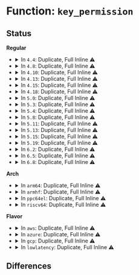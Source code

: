 # Function: <code>key_permission</code>

## Status
<b>Regular</b>
<ul>
<li>
<details>
<summary>In <code>4.4</code>: Duplicate, Full Inline ⚠️</summary>

**Collision:** Static Duplication

**Inline:** Full

**Transformation:** False

**Instances:**

```
In security/keys/key.c (ffffffff8132f9bb)
Location: security/keys/internal.h:179
Inline: True
Inline callers:
  - security/keys/key.c:key_update
  - security/keys/key.c:key_create_or_update
  - security/keys/key.c:key_create_or_update
```
```
In security/keys/keyring.c (ffffffff81331919)
Location: security/keys/internal.h:179
Inline: True
Inline callers:
  - security/keys/keyring.c:find_keyring_by_name
```
```
In security/keys/keyctl.c (ffffffff8133277f)
Location: security/keys/internal.h:179
Inline: True
Inline callers:
  - security/keys/keyctl.c:keyctl_keyring_search
  - security/keys/keyctl.c:keyctl_read_key
```
</details>
</li>
<li>
<details>
<summary>In <code>4.8</code>: Duplicate, Full Inline ⚠️</summary>

**Collision:** Static Duplication

**Inline:** Full

**Transformation:** False

**Instances:**

```
In security/keys/key.c (ffffffff8136470b)
Location: security/keys/internal.h:180
Inline: True
Inline callers:
  - security/keys/key.c:key_update
  - security/keys/key.c:key_create_or_update
  - security/keys/key.c:key_create_or_update
```
```
In security/keys/keyring.c (ffffffff813666c0)
Location: security/keys/internal.h:180
Inline: True
Inline callers:
  - security/keys/keyring.c:find_keyring_by_name
```
```
In security/keys/keyctl.c (ffffffff81367706)
Location: security/keys/internal.h:180
Inline: True
Inline callers:
  - security/keys/keyctl.c:keyctl_read_key
  - security/keys/keyctl.c:keyctl_keyring_search
```
</details>
</li>
<li>
<details>
<summary>In <code>4.10</code>: Duplicate, Full Inline ⚠️</summary>

**Collision:** Static Duplication

**Inline:** Full

**Transformation:** False

**Instances:**

```
In security/keys/key.c (ffffffff8137af2b)
Location: security/keys/internal.h:180
Inline: True
Inline callers:
  - security/keys/key.c:key_update
  - security/keys/key.c:key_create_or_update
  - security/keys/key.c:key_create_or_update
```
```
In security/keys/keyring.c (ffffffff8137cee0)
Location: security/keys/internal.h:180
Inline: True
Inline callers:
  - security/keys/keyring.c:find_keyring_by_name
```
```
In security/keys/keyctl.c (ffffffff8137df26)
Location: security/keys/internal.h:180
Inline: True
Inline callers:
  - security/keys/keyctl.c:keyctl_read_key
  - security/keys/keyctl.c:keyctl_keyring_search
```
</details>
</li>
<li>
<details>
<summary>In <code>4.13</code>: Duplicate, Full Inline ⚠️</summary>

**Collision:** Static Duplication

**Inline:** Full

**Transformation:** False

**Instances:**

```
In security/keys/key.c (ffffffff8138eb06)
Location: security/keys/internal.h:186
Inline: True
Inline callers:
  - security/keys/key.c:key_update
  - security/keys/key.c:key_create_or_update
  - security/keys/key.c:key_create_or_update
```
```
In security/keys/keyring.c (ffffffff81390c29)
Location: security/keys/internal.h:186
Inline: True
Inline callers:
  - security/keys/keyring.c:find_keyring_by_name
```
```
In security/keys/keyctl.c (ffffffff81391cfa)
Location: security/keys/internal.h:186
Inline: True
Inline callers:
  - security/keys/keyctl.c:keyctl_read_key
  - security/keys/keyctl.c:keyctl_keyring_search
```
</details>
</li>
<li>
<details>
<summary>In <code>4.15</code>: Duplicate, Full Inline ⚠️</summary>

**Collision:** Static Duplication

**Inline:** Full

**Transformation:** False

**Instances:**

```
In security/keys/key.c (ffffffff813b3fb6)
Location: security/keys/internal.h:186
Inline: True
Inline callers:
  - security/keys/key.c:key_update
  - security/keys/key.c:key_create_or_update
  - security/keys/key.c:key_create_or_update
```
```
In security/keys/keyring.c (ffffffff813b6263)
Location: security/keys/internal.h:186
Inline: True
Inline callers:
  - security/keys/keyring.c:find_keyring_by_name
```
```
In security/keys/keyctl.c (ffffffff813b735a)
Location: security/keys/internal.h:186
Inline: True
Inline callers:
  - security/keys/keyctl.c:keyctl_read_key
  - security/keys/keyctl.c:keyctl_keyring_search
```
```
In security/keys/request_key.c (ffffffff813b9a02)
Location: security/keys/internal.h:186
Inline: True
Inline callers:
  - security/keys/request_key.c:request_key_and_link
```
</details>
</li>
<li>
<details>
<summary>In <code>4.18</code>: Duplicate, Full Inline ⚠️</summary>

**Collision:** Static Duplication

**Inline:** Full

**Transformation:** False

**Instances:**

```
In security/keys/key.c (ffffffff813e46a3)
Location: security/keys/internal.h:186
Inline: True
Inline callers:
  - security/keys/key.c:key_update
  - security/keys/key.c:key_create_or_update
  - security/keys/key.c:key_create_or_update
```
```
In security/keys/keyring.c (ffffffff813e69fe)
Location: security/keys/internal.h:186
Inline: True
Inline callers:
  - security/keys/keyring.c:find_keyring_by_name
```
```
In security/keys/keyctl.c (ffffffff813e7f51)
Location: security/keys/internal.h:186
Inline: True
Inline callers:
  - security/keys/keyctl.c:keyctl_read_key
  - security/keys/keyctl.c:keyctl_keyring_search
```
```
In security/keys/request_key.c (ffffffff813ea7b0)
Location: security/keys/internal.h:186
Inline: True
Inline callers:
  - security/keys/request_key.c:request_key_and_link
```
</details>
</li>
<li>
<details>
<summary>In <code>5.0</code>: Duplicate, Full Inline ⚠️</summary>

**Collision:** Static Duplication

**Inline:** Full

**Transformation:** False

**Instances:**

```
In security/keys/key.c (ffffffff813fee93)
Location: security/keys/internal.h:184
Inline: True
Inline callers:
  - security/keys/key.c:key_update
  - security/keys/key.c:key_create_or_update
  - security/keys/key.c:key_create_or_update
```
```
In security/keys/keyring.c (ffffffff814011fe)
Location: security/keys/internal.h:184
Inline: True
Inline callers:
  - security/keys/keyring.c:find_keyring_by_name
```
```
In security/keys/keyctl.c (ffffffff81402751)
Location: security/keys/internal.h:184
Inline: True
Inline callers:
  - security/keys/keyctl.c:keyctl_read_key
  - security/keys/keyctl.c:keyctl_keyring_search
```
```
In security/keys/request_key.c (ffffffff814051cc)
Location: security/keys/internal.h:184
Inline: True
Inline callers:
  - security/keys/request_key.c:request_key_and_link
```
</details>
</li>
<li>
<details>
<summary>In <code>5.3</code>: Duplicate, Full Inline ⚠️</summary>

**Collision:** Static Duplication

**Inline:** Full

**Transformation:** False

**Instances:**

```
In security/keys/key.c (ffffffff8142b063)
Location: security/keys/internal.h:187
Inline: True
Inline callers:
  - security/keys/key.c:key_update
  - security/keys/key.c:key_create_or_update
  - security/keys/key.c:key_create_or_update
```
```
In security/keys/keyring.c (ffffffff8142da1a)
Location: security/keys/internal.h:187
Inline: True
Inline callers:
  - security/keys/keyring.c:find_keyring_by_name
```
```
In security/keys/keyctl.c (ffffffff8142f3a1)
Location: security/keys/internal.h:187
Inline: True
Inline callers:
  - security/keys/keyctl.c:keyctl_read_key
  - security/keys/keyctl.c:keyctl_keyring_search
```
```
In security/keys/request_key.c (ffffffff81432211)
Location: security/keys/internal.h:187
Inline: True
Inline callers:
  - security/keys/request_key.c:construct_key_and_link
```
</details>
</li>
<li>
<details>
<summary>In <code>5.4</code>: Duplicate, Full Inline ⚠️</summary>

**Collision:** Static Duplication

**Inline:** Full

**Transformation:** False

**Instances:**

```
In security/keys/key.c (ffffffff81444db3)
Location: security/keys/internal.h:187
Inline: True
Inline callers:
  - security/keys/key.c:key_update
  - security/keys/key.c:key_create_or_update
  - security/keys/key.c:key_create_or_update
```
```
In security/keys/keyring.c (ffffffff8144776a)
Location: security/keys/internal.h:187
Inline: True
Inline callers:
  - security/keys/keyring.c:find_keyring_by_name
```
```
In security/keys/keyctl.c (ffffffff81449101)
Location: security/keys/internal.h:187
Inline: True
Inline callers:
  - security/keys/keyctl.c:keyctl_read_key
  - security/keys/keyctl.c:keyctl_keyring_search
```
```
In security/keys/request_key.c (ffffffff8144bf71)
Location: security/keys/internal.h:187
Inline: True
Inline callers:
  - security/keys/request_key.c:construct_key_and_link
```
</details>
</li>
<li>
<details>
<summary>In <code>5.8</code>: Duplicate, Full Inline ⚠️</summary>

**Collision:** Static Duplication

**Inline:** Full

**Transformation:** False

**Instances:**

```
In security/keys/key.c (ffffffff81496743)
Location: security/keys/internal.h:207
Inline: True
Inline callers:
  - security/keys/key.c:key_update
  - security/keys/key.c:key_create_or_update
  - security/keys/key.c:key_create_or_update
```
```
In security/keys/keyring.c (ffffffff81498f3d)
Location: security/keys/internal.h:207
Inline: True
Inline callers:
  - security/keys/keyring.c:find_keyring_by_name
```
```
In security/keys/keyctl.c (ffffffff8149a7dc)
Location: security/keys/internal.h:207
Inline: True
Inline callers:
  - security/keys/keyctl.c:keyctl_read_key
  - security/keys/keyctl.c:keyctl_keyring_search
```
```
In security/keys/request_key.c (ffffffff8149de6d)
Location: security/keys/internal.h:207
Inline: True
Inline callers:
  - security/keys/request_key.c:construct_get_dest_keyring
```
</details>
</li>
<li>
<details>
<summary>In <code>5.11</code>: Duplicate, Full Inline ⚠️</summary>

**Collision:** Static Duplication

**Inline:** Full

**Transformation:** False

**Instances:**

```
In security/keys/key.c (ffffffff814b41b3)
Location: security/keys/internal.h:207
Inline: True
Inline callers:
  - security/keys/key.c:key_update
  - security/keys/key.c:key_create_or_update
  - security/keys/key.c:key_create_or_update
```
```
In security/keys/keyring.c (ffffffff814b69bd)
Location: security/keys/internal.h:207
Inline: True
Inline callers:
  - security/keys/keyring.c:find_keyring_by_name
```
```
In security/keys/keyctl.c (ffffffff814b840c)
Location: security/keys/internal.h:207
Inline: True
Inline callers:
  - security/keys/keyctl.c:keyctl_read_key
  - security/keys/keyctl.c:keyctl_keyring_search
```
```
In security/keys/request_key.c (ffffffff814bb94d)
Location: security/keys/internal.h:207
Inline: True
Inline callers:
  - security/keys/request_key.c:construct_get_dest_keyring
```
</details>
</li>
<li>
<details>
<summary>In <code>5.13</code>: Duplicate, Full Inline ⚠️</summary>

**Collision:** Static Duplication

**Inline:** Full

**Transformation:** False

**Instances:**

```
In security/keys/key.c (ffffffff814b9fe3)
Location: security/keys/internal.h:207
Inline: True
Inline callers:
  - security/keys/key.c:key_update
  - security/keys/key.c:key_create_or_update
  - security/keys/key.c:key_create_or_update
```
```
In security/keys/keyring.c (ffffffff814bc805)
Location: security/keys/internal.h:207
Inline: True
Inline callers:
  - security/keys/keyring.c:find_keyring_by_name
```
```
In security/keys/keyctl.c (ffffffff814be27c)
Location: security/keys/internal.h:207
Inline: True
Inline callers:
  - security/keys/keyctl.c:keyctl_read_key
  - security/keys/keyctl.c:keyctl_keyring_search
```
```
In security/keys/request_key.c (ffffffff814c1815)
Location: security/keys/internal.h:207
Inline: True
Inline callers:
  - security/keys/request_key.c:construct_get_dest_keyring
```
</details>
</li>
<li>
<details>
<summary>In <code>5.15</code>: Duplicate, Full Inline ⚠️</summary>

**Collision:** Static Duplication

**Inline:** Full

**Transformation:** False

**Instances:**

```
In security/keys/key.c (ffffffff81512813)
Location: security/keys/internal.h:207
Inline: True
Inline callers:
  - security/keys/key.c:key_update
  - security/keys/key.c:key_create_or_update
  - security/keys/key.c:key_create_or_update
```
```
In security/keys/keyring.c (ffffffff81515225)
Location: security/keys/internal.h:207
Inline: True
Inline callers:
  - security/keys/keyring.c:find_keyring_by_name
```
```
In security/keys/keyctl.c (ffffffff81516c9c)
Location: security/keys/internal.h:207
Inline: True
Inline callers:
  - security/keys/keyctl.c:keyctl_read_key
  - security/keys/keyctl.c:keyctl_keyring_search
```
```
In security/keys/request_key.c (ffffffff8151a285)
Location: security/keys/internal.h:207
Inline: True
Inline callers:
  - security/keys/request_key.c:construct_get_dest_keyring
```
</details>
</li>
<li>
<details>
<summary>In <code>5.19</code>: Duplicate, Full Inline ⚠️</summary>

**Collision:** Static Duplication

**Inline:** Full

**Transformation:** False

**Instances:**

```
In security/keys/key.c (ffffffff815a4d1a)
Location: security/keys/internal.h:207
Inline: True
Inline callers:
  - security/keys/key.c:key_update
  - security/keys/key.c:key_create_or_update
  - security/keys/key.c:key_create_or_update
```
```
In security/keys/keyring.c (ffffffff815a79c2)
Location: security/keys/internal.h:207
Inline: True
Inline callers:
  - security/keys/keyring.c:find_keyring_by_name
```
```
In security/keys/keyctl.c (ffffffff815a95cb)
Location: security/keys/internal.h:207
Inline: True
Inline callers:
  - security/keys/keyctl.c:keyctl_read_key
  - security/keys/keyctl.c:keyctl_keyring_search
```
```
In security/keys/request_key.c (ffffffff815ad00d)
Location: security/keys/internal.h:207
Inline: True
Inline callers:
  - security/keys/request_key.c:construct_get_dest_keyring
```
</details>
</li>
<li>
<details>
<summary>In <code>6.2</code>: Duplicate, Full Inline ⚠️</summary>

**Collision:** Static Duplication

**Inline:** Full

**Transformation:** False

**Instances:**

```
In security/keys/key.c (ffffffff8164e37a)
Location: security/keys/internal.h:205
Inline: True
Inline callers:
  - security/keys/key.c:key_update
  - security/keys/key.c:key_create_or_update
  - security/keys/key.c:key_create_or_update
```
```
In security/keys/keyring.c (ffffffff81651a22)
Location: security/keys/internal.h:205
Inline: True
Inline callers:
  - security/keys/keyring.c:find_keyring_by_name
```
```
In security/keys/keyctl.c (ffffffff8165381b)
Location: security/keys/internal.h:205
Inline: True
Inline callers:
  - security/keys/keyctl.c:keyctl_read_key
  - security/keys/keyctl.c:keyctl_keyring_search
```
```
In security/keys/request_key.c (ffffffff8165753d)
Location: security/keys/internal.h:205
Inline: True
Inline callers:
  - security/keys/request_key.c:construct_get_dest_keyring
```
</details>
</li>
<li>
<details>
<summary>In <code>6.5</code>: Duplicate, Full Inline ⚠️</summary>

**Collision:** Static Duplication

**Inline:** Full

**Transformation:** False

**Instances:**

```
In security/keys/key.c (ffffffff81686bda)
Location: security/keys/internal.h:205
Inline: True
Inline callers:
  - security/keys/key.c:key_update
  - security/keys/key.c:__key_create_or_update
  - security/keys/key.c:__key_create_or_update
```
```
In security/keys/keyring.c (ffffffff8168a2ce)
Location: security/keys/internal.h:205
Inline: True
Inline callers:
  - security/keys/keyring.c:find_keyring_by_name
```
```
In security/keys/keyctl.c (ffffffff8168c02b)
Location: security/keys/internal.h:205
Inline: True
Inline callers:
  - security/keys/keyctl.c:keyctl_read_key
  - security/keys/keyctl.c:keyctl_keyring_search
```
```
In security/keys/request_key.c (ffffffff8168fdd4)
Location: security/keys/internal.h:205
Inline: True
Inline callers:
  - security/keys/request_key.c:construct_get_dest_keyring
```
</details>
</li>
<li>
<details>
<summary>In <code>6.8</code>: Duplicate, Full Inline ⚠️</summary>

**Collision:** Static Duplication

**Inline:** Full

**Transformation:** False

**Instances:**

```
In security/keys/key.c (ffffffff816c30ea)
Location: security/keys/internal.h:199
Inline: True
Inline callers:
  - security/keys/key.c:key_update
  - security/keys/key.c:__key_create_or_update
  - security/keys/key.c:__key_create_or_update
```
```
In security/keys/keyring.c (ffffffff816c67ce)
Location: security/keys/internal.h:199
Inline: True
Inline callers:
  - security/keys/keyring.c:find_keyring_by_name
```
```
In security/keys/keyctl.c (ffffffff816c852b)
Location: security/keys/internal.h:199
Inline: True
Inline callers:
  - security/keys/keyctl.c:keyctl_read_key
  - security/keys/keyctl.c:keyctl_keyring_search
```
```
In security/keys/request_key.c (ffffffff816cc364)
Location: security/keys/internal.h:199
Inline: True
Inline callers:
  - security/keys/request_key.c:construct_get_dest_keyring
```
</details>
</li>
</ul>
<b>Arch</b>
<ul>
<li>
<details>
<summary>In <code>arm64</code>: Duplicate, Full Inline ⚠️</summary>

**Collision:** Static Duplication

**Inline:** Full

**Transformation:** False

**Instances:**

```
In security/keys/key.c (ffff80001052dba0)
Location: security/keys/internal.h:187
Inline: True
Inline callers:
  - security/keys/key.c:key_update
  - security/keys/key.c:key_create_or_update
  - security/keys/key.c:key_create_or_update
```
```
In security/keys/keyring.c (ffff800010530fec)
Location: security/keys/internal.h:187
Inline: True
Inline callers:
  - security/keys/keyring.c:find_keyring_by_name
```
```
In security/keys/keyctl.c (ffff800010532c28)
Location: security/keys/internal.h:187
Inline: True
Inline callers:
  - security/keys/keyctl.c:keyctl_read_key
  - security/keys/keyctl.c:keyctl_keyring_search
```
```
In security/keys/request_key.c (ffff800010535cac)
Location: security/keys/internal.h:187
Inline: True
Inline callers:
  - security/keys/request_key.c:construct_key_and_link
```
</details>
</li>
<li>
<details>
<summary>In <code>armhf</code>: Duplicate, Full Inline ⚠️</summary>

**Collision:** Static Duplication

**Inline:** Full

**Transformation:** False

**Instances:**

```
In security/keys/key.c (c06e6288)
Location: security/keys/internal.h:187
Inline: True
Inline callers:
  - security/keys/key.c:key_update
  - security/keys/key.c:key_create_or_update
  - security/keys/key.c:key_create_or_update
```
```
In security/keys/keyring.c (c06e8de0)
Location: security/keys/internal.h:187
Inline: True
Inline callers:
  - security/keys/keyring.c:find_keyring_by_name
```
```
In security/keys/keyctl.c (c06ea544)
Location: security/keys/internal.h:187
Inline: True
Inline callers:
  - security/keys/keyctl.c:keyctl_read_key
  - security/keys/keyctl.c:keyctl_keyring_search
```
```
In security/keys/request_key.c (c06ecec8)
Location: security/keys/internal.h:187
Inline: True
Inline callers:
  - security/keys/request_key.c:construct_key_and_link
```
</details>
</li>
<li>
<details>
<summary>In <code>ppc64el</code>: Duplicate, Full Inline ⚠️</summary>

**Collision:** Static Duplication

**Inline:** Full

**Transformation:** False

**Instances:**

```
In security/keys/key.c (c000000000679f80)
Location: security/keys/internal.h:187
Inline: True
Inline callers:
  - security/keys/key.c:key_update
  - security/keys/key.c:key_create_or_update
  - security/keys/key.c:key_create_or_update
```
```
In security/keys/keyring.c (c00000000067e4e0)
Location: security/keys/internal.h:187
Inline: True
Inline callers:
  - security/keys/keyring.c:find_keyring_by_name
```
```
In security/keys/keyctl.c (c000000000680650)
Location: security/keys/internal.h:187
Inline: True
Inline callers:
  - security/keys/keyctl.c:keyctl_read_key
  - security/keys/keyctl.c:keyctl_keyring_search
```
```
In security/keys/request_key.c (c000000000683fb0)
Location: security/keys/internal.h:187
Inline: True
Inline callers:
  - security/keys/request_key.c:construct_key_and_link
```
</details>
</li>
<li>
<details>
<summary>In <code>riscv64</code>: Duplicate, Full Inline ⚠️</summary>

**Collision:** Static Duplication

**Inline:** Full

**Transformation:** False

**Instances:**

```
In security/keys/key.c (ffffffe00038f6fc)
Location: security/keys/internal.h:187
Inline: True
Inline callers:
  - security/keys/key.c:key_update
  - security/keys/key.c:key_create_or_update
  - security/keys/key.c:key_create_or_update
```
```
In security/keys/keyring.c (ffffffe000392086)
Location: security/keys/internal.h:187
Inline: True
Inline callers:
  - security/keys/keyring.c:find_keyring_by_name
```
```
In security/keys/keyctl.c (ffffffe000393414)
Location: security/keys/internal.h:187
Inline: True
Inline callers:
  - security/keys/keyctl.c:keyctl_read_key
  - security/keys/keyctl.c:keyctl_keyring_search
```
```
In security/keys/request_key.c (ffffffe000395638)
Location: security/keys/internal.h:187
Inline: True
Inline callers:
  - security/keys/request_key.c:construct_key_and_link
```
</details>
</li>
</ul>
<b>Flavor</b>
<ul>
<li>
<details>
<summary>In <code>aws</code>: Duplicate, Full Inline ⚠️</summary>

**Collision:** Static Duplication

**Inline:** Full

**Transformation:** False

**Instances:**

```
In security/keys/key.c (ffffffff8143d393)
Location: security/keys/internal.h:187
Inline: True
Inline callers:
  - security/keys/key.c:key_update
  - security/keys/key.c:key_create_or_update
  - security/keys/key.c:key_create_or_update
```
```
In security/keys/keyring.c (ffffffff8143fd4a)
Location: security/keys/internal.h:187
Inline: True
Inline callers:
  - security/keys/keyring.c:find_keyring_by_name
```
```
In security/keys/keyctl.c (ffffffff814416e1)
Location: security/keys/internal.h:187
Inline: True
Inline callers:
  - security/keys/keyctl.c:keyctl_read_key
  - security/keys/keyctl.c:keyctl_keyring_search
```
```
In security/keys/request_key.c (ffffffff81444551)
Location: security/keys/internal.h:187
Inline: True
Inline callers:
  - security/keys/request_key.c:construct_key_and_link
```
</details>
</li>
<li>
<details>
<summary>In <code>azure</code>: Duplicate, Full Inline ⚠️</summary>

**Collision:** Static Duplication

**Inline:** Full

**Transformation:** False

**Instances:**

```
In security/keys/key.c (ffffffff8142de03)
Location: security/keys/internal.h:187
Inline: True
Inline callers:
  - security/keys/key.c:key_update
  - security/keys/key.c:key_create_or_update
  - security/keys/key.c:key_create_or_update
```
```
In security/keys/keyring.c (ffffffff814307ba)
Location: security/keys/internal.h:187
Inline: True
Inline callers:
  - security/keys/keyring.c:find_keyring_by_name
```
```
In security/keys/keyctl.c (ffffffff81432151)
Location: security/keys/internal.h:187
Inline: True
Inline callers:
  - security/keys/keyctl.c:keyctl_read_key
  - security/keys/keyctl.c:keyctl_keyring_search
```
```
In security/keys/request_key.c (ffffffff81434fa1)
Location: security/keys/internal.h:187
Inline: True
Inline callers:
  - security/keys/request_key.c:construct_key_and_link
```
</details>
</li>
<li>
<details>
<summary>In <code>gcp</code>: Duplicate, Full Inline ⚠️</summary>

**Collision:** Static Duplication

**Inline:** Full

**Transformation:** False

**Instances:**

```
In security/keys/key.c (ffffffff81439533)
Location: security/keys/internal.h:187
Inline: True
Inline callers:
  - security/keys/key.c:key_update
  - security/keys/key.c:key_create_or_update
  - security/keys/key.c:key_create_or_update
```
```
In security/keys/keyring.c (ffffffff8143beea)
Location: security/keys/internal.h:187
Inline: True
Inline callers:
  - security/keys/keyring.c:find_keyring_by_name
```
```
In security/keys/keyctl.c (ffffffff8143d881)
Location: security/keys/internal.h:187
Inline: True
Inline callers:
  - security/keys/keyctl.c:keyctl_read_key
  - security/keys/keyctl.c:keyctl_keyring_search
```
```
In security/keys/request_key.c (ffffffff81440611)
Location: security/keys/internal.h:187
Inline: True
Inline callers:
  - security/keys/request_key.c:construct_key_and_link
```
</details>
</li>
<li>
<details>
<summary>In <code>lowlatency</code>: Duplicate, Full Inline ⚠️</summary>

**Collision:** Static Duplication

**Inline:** Full

**Transformation:** False

**Instances:**

```
In security/keys/key.c (ffffffff81450723)
Location: security/keys/internal.h:187
Inline: True
Inline callers:
  - security/keys/key.c:key_update
  - security/keys/key.c:key_create_or_update
  - security/keys/key.c:key_create_or_update
```
```
In security/keys/keyring.c (ffffffff8145306a)
Location: security/keys/internal.h:187
Inline: True
Inline callers:
  - security/keys/keyring.c:find_keyring_by_name
```
```
In security/keys/keyctl.c (ffffffff81454a11)
Location: security/keys/internal.h:187
Inline: True
Inline callers:
  - security/keys/keyctl.c:keyctl_read_key
  - security/keys/keyctl.c:keyctl_keyring_search
```
```
In security/keys/request_key.c (ffffffff81457894)
Location: security/keys/internal.h:187
Inline: True
Inline callers:
  - security/keys/request_key.c:construct_key_and_link
```
</details>
</li>
</ul>

## Differences
